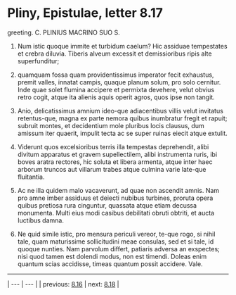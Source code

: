 # Pliny, Epistulae, letter 8.17

greeting. C. PLINIUS MACRINO SUO S.



1. Num istic quoque immite et turbidum caelum? Hic assiduae tempestates et crebra diluvia. Tiberis alveum excessit et demissioribus ripis alte superfunditur;



2. quamquam fossa quam providentissimus imperator fecit exhaustus, premit valles, innatat campis, quaque planum solum, pro solo cernitur. Inde quae solet flumina accipere et permixta devehere, velut obvius retro cogit, atque ita alienis aquis operit agros, quos ipse non tangit.



3. Anio, delicatissimus amnium ideo-que adiacentibus villis velut invitatus retentus-que, magna ex parte nemora quibus inumbratur fregit et rapuit; subruit montes, et decidentium mole pluribus locis clausus, dum amissum iter quaerit, impulit tecta ac se super ruinas eiecit atque extulit.



4. Viderunt quos excelsioribus terris illa tempestas deprehendit, alibi divitum apparatus et gravem supellectilem, alibi instrumenta ruris, ibi boves aratra rectores, hic soluta et libera armenta, atque inter haec arborum truncos aut villarum trabes atque culmina varie late-que fluitantia.



5. Ac ne illa quidem malo vacaverunt, ad quae non ascendit amnis. Nam pro amne imber assiduus et deiecti nubibus turbines, proruta opera quibus pretiosa rura cinguntur, quassata atque etiam decussa monumenta. Multi eius modi casibus debilitati obruti obtriti, et aucta luctibus damna.



6. Ne quid simile istic, pro mensura periculi vereor, te-que rogo, si nihil tale, quam maturissime sollicitudini meae consulas, sed et si tale, id quoque nunties. Nam parvolum differt, patiaris adversa an exspectes; nisi quod tamen est dolendi modus, non est timendi. Doleas enim quantum scias accidisse, timeas quantum possit accidere. Vale.



---

| --- | --- |
| previous: [8.16](../8.16/) | next: [8.18](../8.18/) |